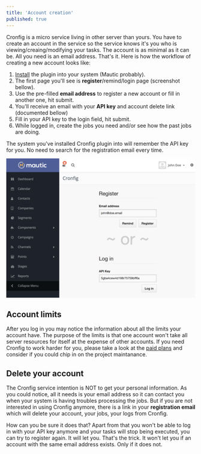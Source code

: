 ```yaml
---
title: 'Account creation'
published: true
---
```


Cronfig is a micro service living in other server than yours. You have to create an account in the service so the service knows it's you who is viewing/creaing/modifying your tasks. The account is as minimal as it can be. All you need is an email address. That's it. Here is how the workflow of creating a new account looks like:

1. [Install](/basics/installation) the plugin into your system (Mautic probably).
2. The first page you'll see is **register**/remind/login page (screenshot bellow).
3. Use the pre-filled **email address** to register a new account or fill in another one, hit submit.
4. You'll receive an email with your **API key** and account delete link (documented bellow)
5. Fill in your API key to the login field, hit submit.
6. While logged in, create the jobs you need and/or see how the past jobs are doing.

The system you've installed Cronfig plugin into will remember the API key for you. No need to search for the registration email every time.

![](Cronfig-register.png)

## Account limits

After you log in you may notice the information about all the limits your account have. The purpose of the limits is that one account won't take all server resources for itself at the expense of other accounts. If you need Cronfig to work harder for you, please take a look at the [paid plans](https://cronfig.io) and consider if you could chip in on the project maintanance.

## Delete your account

The Cronfig service intention is NOT to get your personal information. As you could notice, all it needs is your email address so it can contact you when your system is having troubles processing the jobs. But if you are not interested in using Cronfig anymore, there is a link in your **registration email** which will delete your account, your jobs, your logs from Cronfig.

How can you be sure it does that? Apart from that you won't be able to log in with your API key anymore and your tasks will stop being executed, you can try to register again. It will let you. That's the trick. It won't let you if an account with the same email address exists. Only if it does not.